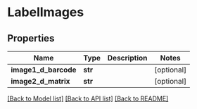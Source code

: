 # LabelImages

## Properties
Name | Type | Description | Notes
------------ | ------------- | ------------- | -------------
**image1_d_barcode** | **str** |  | [optional] 
**image2_d_matrix** | **str** |  | [optional] 

[[Back to Model list]](../README.md#documentation-for-models) [[Back to API list]](../README.md#documentation-for-api-endpoints) [[Back to README]](../README.md)

